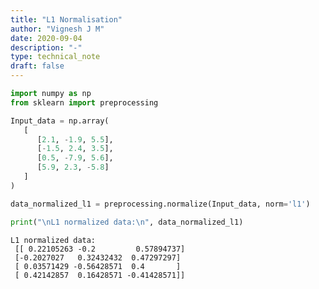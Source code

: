 ```yaml
---
title: "L1 Normalisation"
author: "Vignesh J M"
date: 2020-09-04
description: "-"
type: technical_note
draft: false
---
```


```python
import numpy as np
from sklearn import preprocessing
```


```python
Input_data = np.array(
   [
      [2.1, -1.9, 5.5],
      [-1.5, 2.4, 3.5],
      [0.5, -7.9, 5.6],
      [5.9, 2.3, -5.8]
   ]
)
```


```python
data_normalized_l1 = preprocessing.normalize(Input_data, norm='l1')
```


```python
print("\nL1 normalized data:\n", data_normalized_l1)
```

    
    L1 normalized data:
     [[ 0.22105263 -0.2         0.57894737]
     [-0.2027027   0.32432432  0.47297297]
     [ 0.03571429 -0.56428571  0.4       ]
     [ 0.42142857  0.16428571 -0.41428571]]

